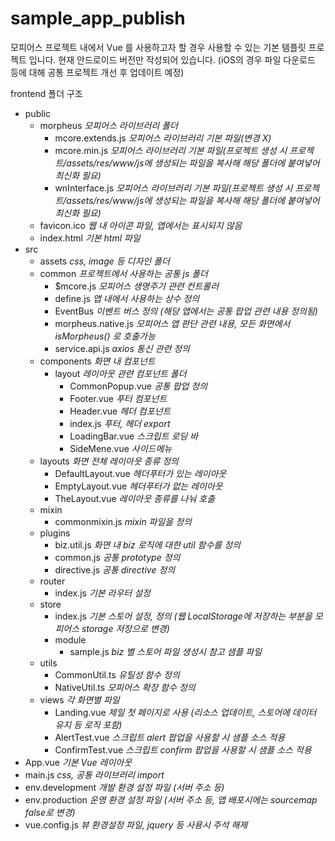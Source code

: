# sample_app_publish
모피어스 프로젝트 내에서 Vue 를 사용하고자 할 경우 사용할 수 있는 기본 템플릿 프로젝트 입니다.
현재 안드로이드 버전만 작성되어 있습니다. (iOS의 경우 파일 다운로드 등에 대해 공통 프로젝트 개선 후 업데이트 예정)

frontend 폴더 구조
* public
  * morpheus _모피어스 라이브러리 폴더_
    * mcore.extends.js _모피어스 라이브러리 기본 파일(변경 X)_
    * mcore.min.js _모피어스 라이브러리 기본 파일(프로젝트 생성 시 프로젝트/assets/res/www/js에 생성되는 파일을 복사해 해당 폴더에 붙여넣어 최신화 필요)_
    * wnInterface.js _모피어스 라이브러리 기본 파일(프로젝트 생성 시 프로젝트/assets/res/www/js에 생성되는 파일을 복사해 해당 폴더에 붙여넣어 최신화 필요)_
  * favicon.ico _웹 내 아이콘 파일, 앱에서는 표시되지 않음_
  * index.html _기본 html 파일_
* src
  * assets _css, image 등 디자인 폴더_
  * common _프로젝트에서 사용하는 공통 js 폴더_
    * $mcore.js _모피어스 생명주기 관련 컨트롤러_
    * define.js _앱 내에서 사용하는 상수 정의_
    * EventBus _이벤트 버스 정의 (해당 앱에서는 공통 팝업 관련 내용 정의됨)_
    * morpheus.native.js _모피어스 앱 판단 관련 내용, 모든 화면에서 isMorpheus() 로 호출가능_
    * service.api.js _axios 통신 관련 정의_
  * components _화면 내 컴포넌트_
    * layout _레이아웃 관련 컴포넌트 폴더_
      * CommonPopup.vue _공통 팝업 정의_
      * Footer.vue _푸터 컴포넌트_
      * Header.vue _헤더 컴포넌트_
      * index.js _푸터, 헤더 export_
      * LoadingBar.vue _스크립트 로딩 바_
      * SideMene.vue _사이드메뉴_
  * layouts _화면 전체 레이아웃 종류 정의_
    * DefaultLayout.vue _헤더푸터가 있는 레이아웃_
    * EmptyLayout.vue _헤더푸터가 없는 레이아웃_
    * TheLayout.vue _레이아웃 종류를 나눠 호출_
  * mixin
    * commonmixin.js _mixin 파일을 정의_
  * plugins
    * biz.util.js _화면 내 biz 로직에 대한 util 함수를 정의_
    * common.js _공통 prototype 정의_
    * directive.js _공통 directive 정의_
  * router
    * index.js _기본 라우터 설정_
  * store
    * index.js _기본 스토어 설정, 정의 (웹 LocalStorage에 저장하는 부분을 모피어스 storage 저장으로 변경)_
    * module
      * sample.js _biz 별 스토어 파일 생성시 참고 샘플 파일_
  * utils
    * CommonUtil.ts _유틸성 함수 정의_
    * NativeUtil.ts _모피어스 확장 함수 정의_
  * views _각 화면별 파일_
    * Landing.vue _제일 첫 페이지로 사용 (리소스 업데이트, 스토어에 데이터 유지 등 로직 포함)_
    * AlertTest.vue _스크립트 alert 팝업을 사용할 시 샘플 소스 적용_
    * ConfirmTest.vue _스크립트 confirm 팝업을 사용할 시 샘플 소스 적용_
* App.vue _기본 Vue 레이아웃_
* main.js _css, 공통 라이브러리 import_
* env.development _개발 환경 설정 파일 (서버 주소 등)_
* env.production _운영 환경 설정 파일 (서버 주소 등, 앱 배포시에는 sourcemap false로 변경)_
* vue.config.js _뷰 환경설정 파일, jquery 등 사용시 주석 해제_

